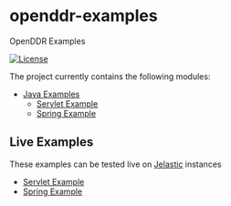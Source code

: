 openddr-examples
=========

OpenDDR Examples

[![License](http://img.shields.io/badge/license-Apache2-red.svg)](http://opensource.org/licenses/apache-2.0)

The project currently contains the following modules:

- [Java Examples](java)
  - [Servlet Example](java/servlet)
  - [Spring Example](java/spring)

Live Examples
-------------------------------------
These examples can be tested live on [Jelastic](https://jelastic.com/) instances
- [Servlet Example](http://openddr.demo.jelastic.com/servlet/)
- [Spring Example](http://openddr.demo.jelastic.com/spring/)